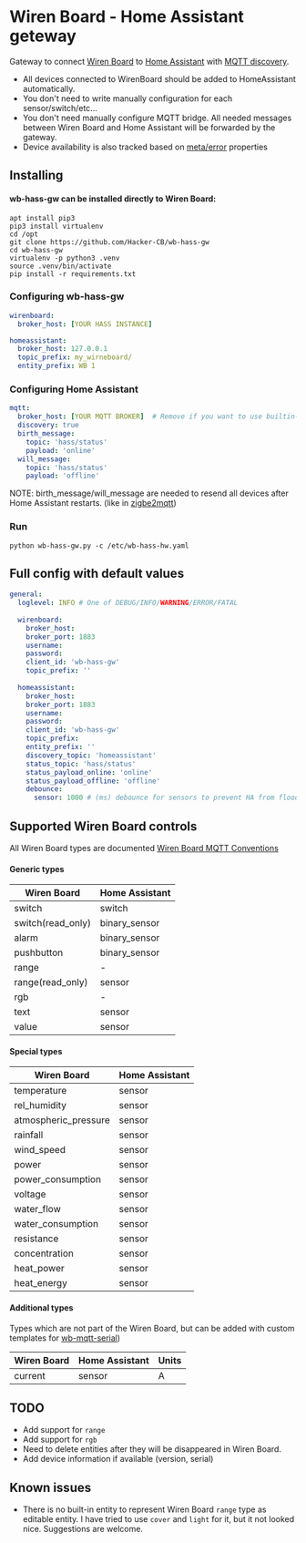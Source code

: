 # Wiren Board - Home Assistant geteway

Gateway to connect [Wiren Board](https://wirenboard.com/) to [Home Assistant](http://home-assistant.io) 
with [MQTT discovery](https://www.home-assistant.io/docs/mqtt/discovery/s).

* All devices connected to WirenBoard should be added to HomeAssistant automatically. 
* You don't need to write manually configuration for each sensor/switch/etc...
* You don't need manually configure MQTT bridge. All needed messages between Wiren Board and Home Assistant will be forwarded by the gateway.
* Device availability is also tracked based on [meta/error](https://github.com/wirenboard/homeui/blob/master/conventions.md) properties  


## Installing

#### **wb-hass-gw** can be installed directly to Wiren Board:

```shell script
apt install pip3
pip3 install virtualenv
cd /opt
git clone https://github.com/Hacker-CB/wb-hass-gw
cd wb-hass-gw
virtualenv -p python3 .venv
source .venv/bin/activate
pip install -r requirements.txt
```
### Configuring wb-hass-gw

```yaml
wirenboard:
  broker_host: [YOUR HASS INSTANCE]

homeassistant:
  broker_host: 127.0.0.1
  topic_prefix: my_wirneboard/
  entity_prefix: WB 1
```

### Configuring Home Assistant

```yaml
mqtt:
  broker_host: [YOUR MQTT BROKER]  # Remove if you want to use builtin-in MQTT broker 
  discovery: true
  birth_message:
    topic: 'hass/status'
    payload: 'online'
  will_message:
    topic: 'hass/status'
    payload: 'offline'
```

NOTE: birth_message/will_message are needed to resend all devices after Home Assistant restarts. (like in [zigbe2mqtt](https://www.zigbee2mqtt.io/integration/home_assistant.html))

### Run 
```shell script
python wb-hass-gw.py -c /etc/wb-hass-hw.yaml
```


## Full config with default values
```yaml
general:  
  loglevel: INFO # One of DEBUG/INFO/WARNING/ERROR/FATAL
  
  wirenboard: 
    broker_host: 
    broker_port: 1883
    username:
    password:
    client_id: 'wb-hass-gw'
    topic_prefix: ''
  
  homeassistant:
    broker_host: 
    broker_port: 1883
    username:
    password:
    client_id: 'wb-hass-gw'
    topic_prefix:
    entity_prefix: ''
    discovery_topic: 'homeassistant'
    status_topic: 'hass/status'
    status_payload_online: 'online'
    status_payload_offline: 'offline'
    debounce:
      sensor: 1000 # (ms) debounce for sensors to prevent HA from flood
```


## Supported Wiren Board controls

All Wiren Board types are documented [Wiren Board MQTT Conventions](https://github.com/wirenboard/homeui/blob/master/conventions.md)

#### Generic types
| Wiren Board             |  Home Assistant |
|-------------------------|-----------------|
| switch                  |  switch         |         
| switch(read_only)       |  binary_sensor  |         
| alarm                   |  binary_sensor  |        
| pushbutton              |  binary_sensor  |             
| range                   |  -              |                    
| range(read_only)        |  sensor         |        
| rgb                     |  -              |                  
| text                    |  sensor         |       
| value                   |  sensor         |        

#### Special types

| Wiren Board           |  Home Assistant |
|-----------------------|-----------------|
| temperature           |  sensor         |                                
| rel_humidity          |  sensor         |                                
| atmospheric_pressure  |  sensor         |                                        
| rainfall              |  sensor         |                            
| wind_speed            |  sensor         |                                
| power                 |  sensor         |                        
| power_consumption     |  sensor         |                                    
| voltage               |  sensor         |                            
| water_flow            |  sensor         |                                
| water_consumption     |  sensor         |                                    
| resistance            |  sensor         |                                
| concentration         |  sensor         |                                
| heat_power            |  sensor         |                                
| heat_energy           |  sensor         |    

#### Additional types 

Types which are not part of the Wiren Board, but can be added with custom templates for [wb-mqtt-serial](https://github.com/wirenboard/wb-mqtt-serial))

| Wiren Board           |  Home Assistant | Units |
|-----------------------|-----------------|-------|
| current               |  sensor         | A     |

## TODO

* Add support for `range`
* Add support for `rgb`
* Need to delete entities after they will be disappeared in Wiren Board.
* Add device information if available (version, serial)

## Known issues

* There is no built-in entity to represent Wiren Board `range` type as editable entity. 
I have tried to use `cover` and `light` for it, but it not looked nice. Suggestions are welcome.
